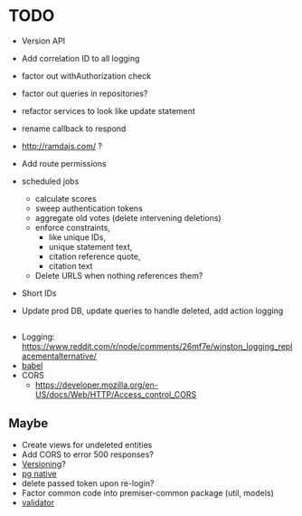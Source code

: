 # TODO

* Version API
* Add correlation ID to all logging

* factor out withAuthorization check

* factor out queries in repositories?
* refactor services to look like update statement
* rename callback to respond
* http://ramdajs.com/ ? 
* Add route permissions

* scheduled jobs
  * calculate scores
  * sweep authentication tokens
  * aggregate old votes (delete intervening deletions)
  * enforce constraints, 
    * like unique IDs, 
    * unique statement text, 
    * citation reference quote, 
    * citation text
  * Delete URLS when nothing references them?
* Short IDs

* Update prod DB, update queries to handle deleted, add action logging
##
* Logging: https://www.reddit.com/r/node/comments/26mf7e/winston_logging_replacementalternative/
* [babel](https://github.com/babel/example-node-server#getting-ready-for-production-use)
* CORS
  * https://developer.mozilla.org/en-US/docs/Web/HTTP/Access_control_CORS
## Maybe
* Create views for undeleted entities
* Add CORS to error 500 responses?
* [Versioning](https://docs.aws.amazon.com/lambda/latest/dg/versioning-aliases.html)?
* [pg native](https://github.com/brianc/node-postgres#native-bindings)
* delete passed token upon re-login?
* Factor common code into premiser-common package (util, models)
* [validator](https://www.npmjs.com/package/validator)